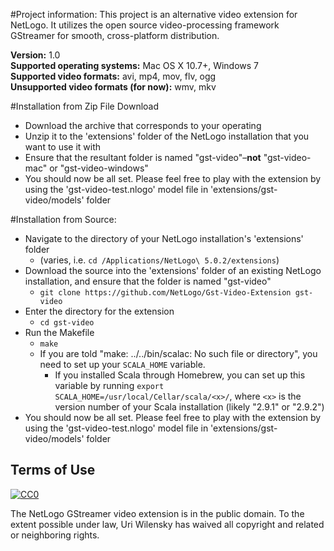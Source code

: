 #Project information:
This project is an alternative video extension for NetLogo.  It utilizes the open source video-processing framework GStreamer for smooth, cross-platform distribution.

__Version:__ 1.0<br>
__Supported operating systems:__ Mac OS X 10.7+, Windows 7<br>
__Supported video formats:__ avi, mp4, mov, flv, ogg<br>
<b>Unsupported video formats (for now):</b> wmv, mkv

#Installation from Zip File Download
* Download the archive that corresponds to your operating
* Unzip it to the 'extensions' folder of the NetLogo installation that you want to use it with
* Ensure that the resultant folder is named "gst-video"–<b>not</b> "gst-video-mac" or "gst-video-windows"
* You should now be all set.  Please feel free to play with the extension by using the 'gst-video-test.nlogo' model file in 'extensions/gst-video/models' folder

#Installation from Source:
* Navigate to the directory of your NetLogo installation's 'extensions' folder
  * (varies, i.e. `cd /Applications/NetLogo\ 5.0.2/extensions`)
* Download the source into the 'extensions' folder of an existing NetLogo installation, and ensure that the folder is named "gst-video" 
  * `git clone https://github.com/NetLogo/Gst-Video-Extension gst-video`
* Enter the directory for the extension
  * `cd gst-video`
* Run the Makefile
  * `make`
  * If you are told "make: ../../bin/scalac: No such file or directory", you need to set up your `SCALA_HOME` variable.
    * If you installed Scala through Homebrew, you can set up this variable by running `export SCALA_HOME=/usr/local/Cellar/scala/<x>/`, where `<x>` is the version number of your Scala installation (likely "2.9.1" or "2.9.2")
* You should now be all set.  Please feel free to play with the extension by using the 'gst-video-test.nlogo' model file in 'extensions/gst-video/models' folder

## Terms of Use

[![CC0](http://i.creativecommons.org/p/zero/1.0/88x31.png)](http://creativecommons.org/publicdomain/zero/1.0/)

The NetLogo GStreamer video extension is in the public domain.  To the extent possible under law, Uri Wilensky has waived all copyright and related or neighboring rights.
